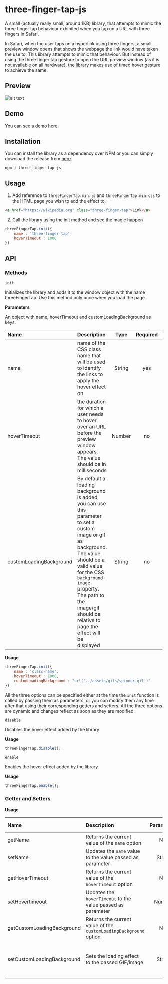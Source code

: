 # three-finger-tap-js
A small (actually really small, around 1KB) library, that attempts to mimic the three finger tap behaviour exhibited when you 
tap on a URL with three fingers in Safari.

In Safari, when the user taps on a hyperlink using three fingers, a small preview window opens that shows the webpage the
link would have taken the use to. This library attempts to mimic that behaviour. But instead of using the three finger tap gesture to
open the URL preview window (as it is not available on all hardware), the library makes use of timed hover gesture to achieve
the same.

## Preview

![alt text](https://s19.postimg.org/o6wbxfkoz/ezgif_com_video_to_gif_2.gif)

## Demo
You can see a demo [here]().

## Installation
You can install the library as a dependency over NPM or you can simply download the release from [here]().

    npm i three-finger-tap-js

## Usage

1. Add reference to `threeFingerTap.min.js` and `threeFingerTap.min.css` to the HTML page you wish to add the effect to.
```html
<a href="https://wikipedia.org" class="three-finger-tap">Link</a>
```
2. Call the library using the init method and see the magic happen
```javascript
threeFingerTap.init({ 
    name : 'three-finger-tap', 
    hoverTimeout : 1000
})
```
## API

### Methods

`init`

Initializes the library and adds it to the window object with the name threeFingerTap. Use this method only once when you
load the page.

**Parameters** 

An object with name, hoverTimeout and customLoadingBackground as keys.

| Name | Description | Type | Required | Default |
| :--- | :---------- | :--: | :------: | :-----: |
| name | name of the CSS class name that will be used to identify the links to apply the hover effect on | String | yes | N/A |
| hoverTimeout | the duration for which a user needs to hover over an URL before the preview window appears. The value should be in milliseconds | Number | no | 2000 |
| customLoadingBackground | By default a loading background is added, you can use this parameter to set a custom image or gif as background. The value should be a valid value for the CSS `background-image` property. The path to the image/gif should be relative to page the effect will be displayed | String | no | N/A |

**Usage**

```javascript
threeFingerTap.init({ 
    name : 'class-name', 
    hoverTimeout : 1000,
    customLoadingBackground : "url('../assets/gifs/spinner.gif')"
})
```

All the three options can be specified either at the time the `init` function is called by passing them as parameters, or 
you can modify them any time after that using their corresponding getters and setters. All the three options are dynamic and changes 
reflect as soon as they are modified.

`disable`

Disables the hover effect added by the library

**Usage**

```javascript
threeFingerTap.disable();
```

`enable`

Enables the hover effect added by the library

**Usage**

```javascript
threeFingerTap.enable();
```

### Getter and Setters

**Usage**

| Name | Description | Parameters | Required | Parameter Type |
| :--- | :---------- | :--: | :------: | :-----: |
| getName | Returns the current value of the `name` option | N/A | N/A | N/A |
| setName | Updates the `name` value to the value passed as parameter | String | yes | A CSS valid class name |
| getHoverTimeout | Returns the current value of the `hoverTimeout` option | N/A | N/A | N/A |
| setHovertimeout | Updates the `hoverTimeout` to the value passed as parameter | Number | yes | milliseconds |
| getCustomLoadingBackground | Returns the current value of the `customLoadingBackground` option | N/A | N/A | N/A |
| setCustomLoadingBackground | Sets the loading effect to the passed GIF/image | String | yes | A valid value for the CSS `background-image` property |


